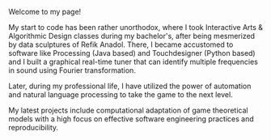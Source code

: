 Welcome to my page!

<!--
**ecdogaroglu/ecdogaroglu** is a ✨ _special_ ✨ repository because its `README.md` (this file) appears on your GitHub profile.

Here are some ideas to get you started:

- 🔭 I’m currently working on ...
- 🌱 I’m currently learning ...
- 👯 I’m looking to collaborate on ...
- 🤔 I’m looking for help with ...
- 💬 Ask me about ...
- 📫 How to reach me: ...
- 😄 Pronouns: ...
- ⚡ Fun fact: ...
-->

My start to code has been rather unorthodox, where I took Interactive Arts & Algorithmic Design classes during my bachelor's, after being mesmerized by data sculptures of Refik Anadol. There, I became accustomed to software like Processing (Java based) and Touchdesigner (Python based) and I built a graphical real-time tuner that can identify multiple frequencies in sound using Fourier transformation.

Later, during my professional life, I have utilized the power of automation and natural language processing to take the game to the next level.

My latest projects include computational adaptation of game theoretical models with a high focus on effective software engineering practices and reproducibility.
